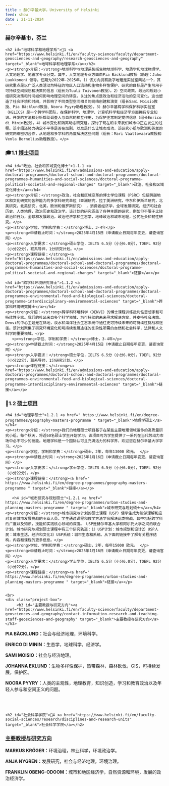 ```yaml
---
title : 赫尔辛基大学，University of Helsinki
feed: show
date : 21-11-2024
---
```


<html lang="zh">
<head>
    <meta charset="UTF-8">
    <title>赫尔辛基大学，University of Helsinki</title>
    <link rel="stylesheet" href="/assets/css/CSS.css">
</head>
<body>
    <h3>赫尔辛基市，芬兰</h3>

    <h2 id="地球科学和地理学系">🏫1 <a href="https://www.helsinki.fi/en/faculty-science/faculty/department-geosciences-and-geography/research-geosciences-and-geography" target="_blank">地球科学和地理学系</a></h2>
    <p><strong>介绍：</strong>地球科学与地理系包括生物地球科学、地质学和地球物理学、人文地理学、地震学专业分类。其中，人文地理专业方面由Pia Bäcklund教授（助理：Juho Luukkonen）领导，任期为2022年-2025年。1）该方向拥有数字地理是实验室网站一个，其研究重点是以广泛人类活动为特征的地区人口流动和生物多样性保护，研究的目标是产生可用于可持续空间规划和决策的信息（组长为Tuuli Toivonen教授）。2）空间政策、政治和规划小组研究决策和时间如何影响地理空间的转变。关注的焦点是政治和经济活动的空间变化，这也塑造了社会环境和时间，并影响了不同类型空间相关的网络创建和演变（组长Sami Moisio教授、Pia Bäcklund教授、Noora Pyyry助理教授）。3）赫尔辛基跨学科保护科学实验室（HELICS）是一个跨学科团队，在保护科学、地理学、计算机科学和经济学方面拥有专业知识。开发的方法和分析帮助调查人与自然的相互作用，为保护正常制定提供信息（组长Enrico di Minin教授）。4）城市变化和隔离动态研究组，探讨了现在和未来我们城市中正在发生的过程。该小组还努力确定不平等是否在加剧，以及是什么让城市成功，该研究小组与欧洲和芬兰的研究网络密切合作，从地理和多学科的角度解决这些问题（组长：Mari Vaattovaara教授和Venla Bernelius助理教授）。</p>

<h3 id="博士项目">🎓1.1 <a href=" https://www.helsinki.fi/en/admissions-and-education/apply-doctoral-programmes/doctoral-school-and-doctoral-programmes/doctoral-programmes-humanities-and-social-sciences/doctoral-programme-political-societal-and-regional-changes" target="_blank">博士项目</a></h3>

    <h4 id="政治、社会和区域变化博士">1.1.1 <a href="https://www.helsinki.fi/en/admissions-and-education/apply-doctoral-programmes/doctoral-school-and-doctoral-programmes/doctoral-programmes-humanities-and-social-sciences/doctoral-programme-political-societal-and-regional-changes" target="_blank">政治、社会和区域变化博士</a></h4>
    <p><strong>介绍：</strong>政治，社会和区域变革的博士学位课程（PSRC）包括跨越地区和文化研究的各种能力的多学科研究单位（亚洲研究，拉丁美洲研究，中东和伊斯兰研究，北美研究，北美研究，北美，欧洲和俄罗斯研究） ，消费者经济学，全球发展研究，经济和社会历史，人类地理，政治历史和政治学。该计划的研究涵盖了各种主题的研究，例如但不限于比较政治和行为，全球和发展政治，政治经济学和生态学，地缘政治和城市地理，公民社会和韧性研究。</p>
    <p><strong>学位、学制和学费：</strong>博士，3-4年</p>
    <p><strong>申请截止时间：</strong>2025年4月15日（申请截止日期每年变更，请查询官网）</p>
    <p><strong>入学要求：</strong>硕士学位，IELTS 6.5分（小分6.0分），TOEFL 92分（小分22分），联系导师，1分研究计划。</p>
    <p><strong>课程链接：</strong><a href="https://www.helsinki.fi/en/admissions-and-education/apply-doctoral-programmes/doctoral-school-and-doctoral-programmes/doctoral-programmes-humanities-and-social-sciences/doctoral-programme-political-societal-and-regional-changes" target="_blank">链接</a></p>

    <h4 id="跨学科环境研究博士">1.1.2 <a href="https://www.helsinki.fi/en/admissions-and-education/apply-doctoral-programmes/doctoral-school-and-doctoral-programmes/doctoral-programmes-environmental-food-and-biological-sciences/doctoral-programme-interdisciplinary-environmental-sciences" target="_blank">跨学科环境研究博士</a></h4>
    <p><strong>介绍：</strong>跨学科环境科学（DENVI）的博士课程训练批判性思想家和可持续性专家。我们的社区来自多个科学领域，为可持续的未来寻求解决方案，并支持社会决策。Denvi的中心主题是在陆地，淡水和海洋社会生态系统中通往更可持续未来的可持续性挑战和途径。该计划聚集了研究环境变化和可持续发展途径的复杂性所需的自然和社会科学，法律和人文科学的重要领域。</p>
       <p><strong>学位、学制和学费：</strong>博士，3-4年</p>
    <p><strong>申请截止时间：</strong>2025年4月15日（申请截止日期每年变更，请查询官网）</p>
    <p><strong>入学要求：</strong>硕士学位，IELTS 6.5分（小分6.0分），TOEFL 92分（小分22分），联系导师，1分研究计划。</p>
    <p><strong>课程链接：</strong><a href="https://www.helsinki.fi/en/admissions-and-education/apply-doctoral-programmes/doctoral-school-and-doctoral-programmes/doctoral-programmes-environmental-food-and-biological-sciences/doctoral-programme-interdisciplinary-environmental-sciences" target="_blank">链接</a></p>


<h3 id="硕士项目">📖1.2 <a href=" https://www.helsinki.fi/en/faculty-science/faculty/department-geosciences-and-geography/studies-geosciences-and-geography#master-s-degree " target="_blank">硕士项目</a></h3>

    <h4 id="地理学硕士">1.2.1 <a href=" https://www.helsinki.fi/en/degree-programmes/geography-masters-programme " target="_blank">地理学硕士</a></h4>
    <p><strong>介绍：</strong>我们的地理硕士项目基于在某些主要地理领域运作的高质量研究小组。每个秋天，将近60名硕士学生开始学习。该项目可为学生提供了一系列在当代劳动力市场中必不可少的技能。地理学科是一个国际认可且充满活力的科学界，欢迎您在赫尔辛基大学学习。</p>
    <p><strong>学位、学制和学费：</strong>硕士，2年，每年13000 欧元。 </p>
    <p><strong>申请截止时间：</strong>2025年1月16日（申请截止日期每年变更，请查询官网）</p>
    <p><strong>入学要求：</strong>学士学位，IELTS 6.5分（小分6.0分），TOEFL 92分（小分22分）。</p>
    <p><strong>课程链接：</strong><a href=" https://www.helsinki.fi/en/degree-programmes/geography-masters-programme " target="_blank">链接</a></p>

       <h4 id="城市研究与规划硕士">1.2.1 <a href=" https://www.helsinki.fi/en/degree-programmes/urban-studies-and-planning-masters-programme " target="_blank">城市研究与规划硕士</a></h4>
    <p><strong>介绍：</strong>城市研究与计划的硕士课程（USP）使学生成为能够理解和应对复杂城市发展挑战的专业人员。学生通过课程和教学方法学会解决此类挑战，其中包括跨学科的广度以及知识，技能和实践核心领域的深度。 USP是赫尔辛基大学和阿尔托大学之间的联合计划。城市研究与规划硕士课程中有三个研究轨道：1）USP计划：城市规划和设计2）USP人民：城市生活，经济和文化3）USP系统：城市生态和系统。从下面的链接中了解有关程序结构，内容和课程的更多信息。</p>
    <p><strong>学位、学制和学费：</strong>硕士，2年，每年15000 欧元。 </p>
    <p><strong>申请截止时间：</strong>2025年1月16日（申请截止日期每年变更，请查询官网）</p>
    <p><strong>入学要求：</strong>学士学位，IELTS 6.5分（小分6.0分），TOEFL 92分（小分22分）。</p>
    <p><strong>课程链接：</strong><a href=" https://www.helsinki.fi/en/degree-programmes/urban-studies-and-planning-masters-programme " target="_blank">链接</a></p>

   
    <br>
    <div class="project-box">
         <h3 id="主要教授与研究方向"><a href="https://www.helsinki.fi/en/faculty-science/faculty/department-geosciences-and-geography/contact-information-research-and-teaching-staff-geosciences-and-geography" target="_blank">主要教授与研究方向</a></h3>
<p><strong>PIA BÄCKLUND：</strong>社会与经济地理，环境科学。</p>
        <p><strong>ENRICO DI MININ：</strong>生态学，地球科学，经济学。</p>
        <p><strong>SAMI MOISIO：</strong>社会与经济地理。</p>
<p><strong>JOHANNA EKLUND：</strong>生物多样性保护，热带森林，森林砍伐，GIS，可持续发展，保护区。</p>
        <p><strong>NOORA PYYRY：</strong>人类的主观性，地理教育，知识创造，学习和教育政治以及年轻人参与和空间正义的问题。</p>
        </div>
    <br>
    <br>

    <h2 id="社会科学学院">🏫4 <a href="https://www.helsinki.fi/en/faculty-social-sciences/research/disciplines-and-research-units" target="_blank">社会科学学院</a></h2>

<div class="project-box">
         <h3 id="主要教授与研究方向"><a href="https://www.helsinki.fi/en/faculty-social-sciences/research/disciplines-and-research-units" target="_blank">主要教授与研究方向</a></h3>
<p><strong>MARKUS KRÖGER：</strong>环境治理，林业科学，环境政治学。</p>
        <p><strong>ANJA NYGREN：</strong>发展研究，社会与经济地理，环境治理。</p>
        <p><strong>FRANKLIN OBENG-ODOOM：</strong>城市和地区经济学，自然资源和环境，发展的政治经济学。</p>
 </div>

</body>
</html>

